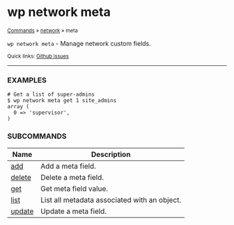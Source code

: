 # wp network meta

<small>[Commands](/commands/) &raquo; [network](/commands/network/) &raquo; meta</small>

`wp network meta` - Manage network custom fields.

<small>Quick links: <a href="https://github.com/wp-cli/wp-cli/issues?q=is%3Aopen+label%3Acommand%3Anetwork-meta+sort%3Aupdated-desc">Github issues</a></small>

<hr />

### EXAMPLES

    # Get a list of super-admins
    $ wp network meta get 1 site_admins
    array (
      0 => 'supervisor',
    )





### SUBCOMMANDS

<table>
	<thead>
	<tr>
		<th>Name</th>
		<th>Description</th>
	</tr>
	</thead>
	<tbody>
		<tr>
			<td><a href="/commands/network/meta/add/">add</a></td>
			<td>Add a meta field.</td>
		</tr>
		<tr>
			<td><a href="/commands/network/meta/delete/">delete</a></td>
			<td>Delete a meta field.</td>
		</tr>
		<tr>
			<td><a href="/commands/network/meta/get/">get</a></td>
			<td>Get meta field value.</td>
		</tr>
		<tr>
			<td><a href="/commands/network/meta/list/">list</a></td>
			<td>List all metadata associated with an object.</td>
		</tr>
		<tr>
			<td><a href="/commands/network/meta/update/">update</a></td>
			<td>Update a meta field.</td>
		</tr>
	</tbody>
</table>
